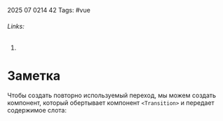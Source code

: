 2025 07 0214 42
Tags: #vue 
###### Links: 
1) 
# Заметка
Чтобы создать повторно используемый переход, мы можем создать компонент, который обертывает компонент `<Transition>` и передает содержимое слота:
